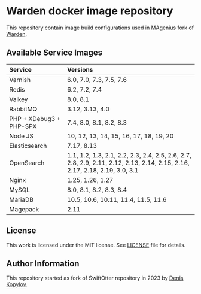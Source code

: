 # Warden docker image repository

This repository contain image build configurations used in MAgenius fork of [Warden](https://github.com/magenius-team/warden).

## Available Service Images

| Service                 | Versions                                                                                                                   |
|:------------------------|:---------------------------------------------------------------------------------------------------------------------------|
| Varnish                 | 6.0, 7.0, 7.3, 7.5, 7.6                                                                                                    |
| Redis                   | 6.2, 7.2, 7.4                                                                                                              |
| Valkey                  | 8.0, 8.1 |
| RabbitMQ                | 3.12, 3.13, 4.0                                                                                                            |
| PHP + XDebug3 + PHP-SPX | 7.4, 8.0, 8.1, 8.2, 8.3                                                                                                    |
| Node JS                 | 10, 12, 13, 14, 15, 16, 17, 18, 19, 20                                                                                     |
| Elasticsearch           | 7.17, 8.13                                                                                                                 |
| OpenSearch              | 1.1, 1.2, 1.3, 2.1, 2.2, 2.3, 2.4, 2.5, 2.6, 2.7, 2.8, 2.9, 2.11, 2.12, 2.13, 2.14, 2.15, 2.16, 2.17, 2.18, 2.19, 3.0, 3.1 |
| Nginx                   | 1.25, 1.26, 1.27                                                                                                           |
| MySQL                   | 8.0, 8.1, 8.2, 8.3, 8.4                                                                                                    |
| MariaDB                 | 10.5, 10.6, 10.11, 11.4, 11.5, 11.6                                                                                        |
| Magepack                | 2.11                                                                                                                       |

## License

This work is licensed under the MIT license. See [LICENSE](https://github.com/magenius-team/warden-images/blob/main/LICENSE) file for details.

## Author Information

This repository started as fork of SwiftOtter repository in 2023 by [Denis Kopylov](https://magenius.team/).
